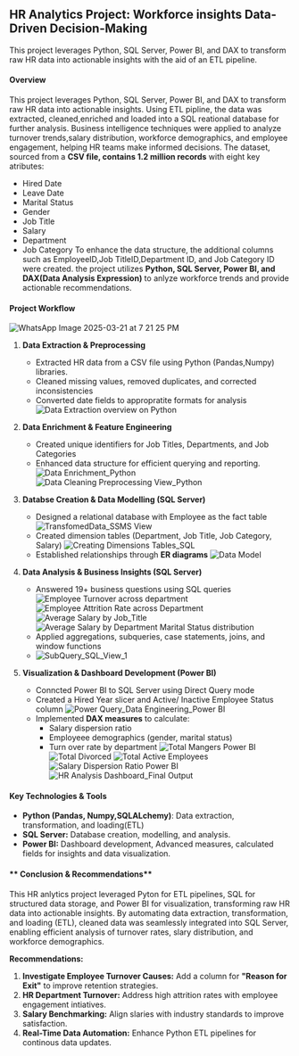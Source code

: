 ## HR Analytics Project: Workforce insights Data-Driven Decision-Making
This project leverages Python, SQL Server, Power BI, and DAX to transform raw HR data into actionable insights with the aid of an ETL pipeline.

#### **Overview**
This project leverages Python, SQL Server, Power BI, and DAX to transform raw HR data into actionable insights. Using ETL pipline, the data was extracted, cleaned,enriched and loaded into a SQL reational database for further analysis. Business intelligence techniques were applied to analyze turnover trends,salary distribution, workforce demographics, and employee engagement, helping HR teams make informed decisions. The dataset, sourced from a **CSV file, contains 1.2 million records** with eight key atributes:
* Hired Date
* Leave Date
* Marital Status
* Gender
* Job Title
* Salary
* Department
* Job Category
To enhance the data structure, the additional columns such as EmployeeID,Job TitleID,Department ID, and Job Category ID were created. the project utilizes **Python, SQL Server, Power BI, and DAX(Data Analysis Expression)** to anlyze workforce trends and provide actionable recommendations.

#### **Project Workflow**
![WhatsApp Image 2025-03-21 at 7 21 25 PM](https://github.com/user-attachments/assets/80554555-6bc4-46d2-b3a9-ec88678e86ed)


1. **Data Extraction & Preprocessing**
    * Extracted HR data from a CSV file using Python (Pandas,Numpy) libraries.
    * Cleaned missing values, removed duplicates, and corrected inconsistencies
    * Converted date fields to appropratite formats for analysis
![Data Extraction overview on Python](https://github.com/user-attachments/assets/99146bd4-15d5-4183-8567-b8dc6b8cb022)

2. **Data Enrichment & Feature Engineering**
   * Created unique identifiers for Job Titles, Departments, and Job Categories
   * Enhanced data structure for efficient querying and reporting.
![Data Enrichment_Python](https://github.com/user-attachments/assets/8ebe4bd4-bc1f-4a65-be71-6c818d351a6c)
![Data Cleaning   Preprocessing View_Python](https://github.com/user-attachments/assets/db6951d7-e859-44d1-a858-017f0ce86a94)

3. **Databse Creation & Data Modelling (SQL Server)**
     * Designed a relational database with Employee as the fact table
       ![TransfomedData_SSMS View](https://github.com/user-attachments/assets/bd2783dc-5d90-4eaf-a8dc-856b8d8fda12)
     * Created dimension tables (Department, Job Title, Job Category, Salary)
       ![Creating Dimensions Tables_SQL](https://github.com/user-attachments/assets/233953b9-b5e5-4285-ac4d-efaa5acf1711)
     * Established relationships through **ER diagrams**
       ![Data Model  ](https://github.com/user-attachments/assets/3de95bda-bb54-4545-a5a1-9fd2343db94d)

4.  **Data Analysis & Business Insights (SQL Server)**
      * Answered 19+ business questions using SQL queries
        ![Employee Turnover across department](https://github.com/user-attachments/assets/9080d2da-e41b-4525-8588-42449b84d7c3)
        ![Employee Attrition Rate across Department](https://github.com/user-attachments/assets/cb6c1162-d49e-48b4-b450-319867b74493)
        ![Average Salary by Job_Title](https://github.com/user-attachments/assets/b15ed993-1e65-42da-9f1f-57d8dcaabade)
        ![Average Salary by Department   Marital Status distribution](https://github.com/user-attachments/assets/a73554da-7bcd-4d6e-bba7-8a80a54b6f29)
      * Applied aggregations, subqueries, case statements, joins, and window functions
      * ![SubQuery_SQL_View_1](https://github.com/user-attachments/assets/dc8e64a9-b087-4a83-82c7-f9252f616e8c)

5.  **Visualization & Dashboard Development (Power BI)**
      * Conncted Power BI to SQL Server using Direct Query mode
      * Created a Hired Year slicer and Active/ Inactive Employee Status column
        ![Power Query_Data Engineering_Power BI](https://github.com/user-attachments/assets/6f0459ef-a487-414b-9e4d-e6dc18d834bc)
      *  Implemented **DAX measures** to calculate:
          * Salary dispersion ratio
          * Employeee demographics (gender, marital status)
          * Turn over rate by department
          ![Total Mangers Power BI](https://github.com/user-attachments/assets/a2b181f2-073d-415c-b7d2-0a261901586f)
          ![Total Divorced](https://github.com/user-attachments/assets/253815df-1ba8-483e-9381-f6e2c409cc96)
          ![Total Active Employees](https://github.com/user-attachments/assets/dfa925f9-9b4f-45cd-b7de-2d47b6dfc685)
          ![Salary Dispersion Ratio Power BI](https://github.com/user-attachments/assets/d2fa4f5b-eb79-4bbf-8c9a-1b48d6ecceb9)
          ![HR Analysis Dashboard_Final Output](https://github.com/user-attachments/assets/d000567e-dfe1-4b6b-a2ab-1f9b3a2b6639)

#### **Key Technologies & Tools**
* **Python (Pandas, Numpy,SQLALchemy)**: Data extraction, transformation, and loading(ETL)
* **SQL Server:** Database creation, modelling, and analysis.
* **Power BI:** Dashboard development, Advanced measures, calculated fields for insights and data visualization.

#### ** Conclusion & Recommendations**
This HR anlytics project leveraged Pyton for ETL pipelines, SQL for structured data storage, and Power BI for visualization, transforming raw HR data into actionable insights. By automating data extraction, transformation, and loading (ETL), cleaned data was seamlessly integrated into SQL Server, enabling efficient analysis of turnover rates, slary distribution, and workforce demographics.

**Recommendations:**
1. **Investigate Employee Turnover Causes:** Add a column for **"Reason for Exit"** to improve retention strategies.
2. **HR Department Turnover:** Address high attrition rates with employee engagement intiatives.
3. **Salary Benchmarking:** Align slaries with industry standards to improve satisfaction.
4. **Real-Time Data Automation:** Enhance Python ETL pipelines for continous data updates.



